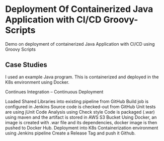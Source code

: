 # Deployment Of Containerized Java Application with CI/CD Groovy-Scripts
Demo on deployment of containerized Java Application with CI/CD using Groovy Scripts

## Case Studies
I used an example Java program. This is containerized and deployed in the K8s environment using Docker.

Continues Integration – Continuous Deployment

Loaded Shared Libraries into existing pipeline from GitHub
Build job is configured in Jenkins
Source code is checked-out from GitHub
Unit tests are using jUnit
Code Analysis using Check style
Code is packaged (.war) using maven and the artifact is stored in AWS S3 Bucket
Using Docker, an image is created with .war file and its dependencies, docker image is then pushed to Docker Hub.
Deployment into K8s Containerization environment using Jenkins pipeline
Create a Release Tag and push it Github.
